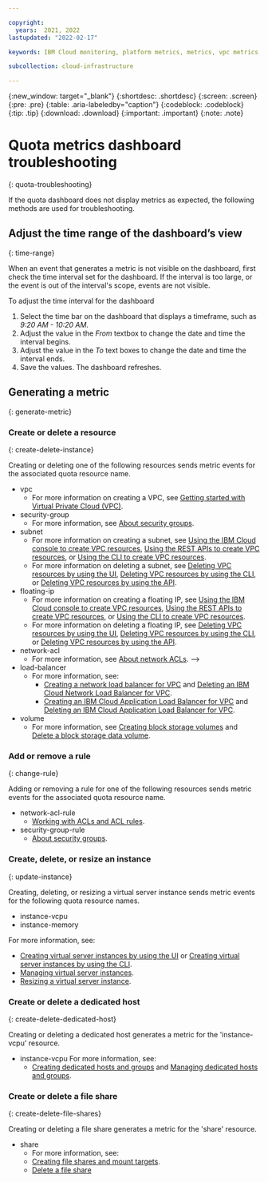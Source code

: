 ```yaml
---

copyright:
  years:  2021, 2022
lastupdated: "2022-02-17"

keywords: IBM Cloud monitoring, platform metrics, metrics, vpc metrics, vpc monitoring metrics, quota

subcollection: cloud-infrastructure

---
```


{:new_window: target="_blank"}
{:shortdesc: .shortdesc}
{:screen: .screen}
{:pre: .pre}
{:table: .aria-labeledby="caption"}
{:codeblock: .codeblock}
{:tip: .tip}
{:download: .download}
{:important: .important}
{:note: .note}

# Quota metrics dashboard troubleshooting
{: quota-troubleshooting}

If the quota dashboard does not display metrics as expected, the following methods are used for troubleshooting. 

## Adjust the time range of the dashboard’s view
{: time-range}

When an event that generates a metric is not visible on the dashboard, first check the time interval set for the dashboard. If the interval is too large, or the event is out of the interval's scope, events are not visible.

To adjust the time interval for the dashboard

1. Select the time bar on the dashboard that displays a timeframe, such as *9:20 AM - 10:20 AM*.
2. Adjust the value in the *From* textbox to change the date and time the interval begins.
3. Adjust the value in the *To* text boxes to change the date and time the interval ends.
4. Save the values. The dashboard refreshes.

## Generating a metric
{: generate-metric}


### Create or delete a resource
{: create-delete-instance}

Creating or deleting one of the following resources sends metric events for the associated quota resource name.

- vpc
   - For more information on creating a VPC, see [Getting started with Virtual Private Cloud (VPC)](/docs/vpc?topic=vpc-getting-started&interface=ui#create-and-configure-vpc).
- security-group
   - For more information, see [About security groups](/docs/vpc?topic=vpc-using-security-groups&interface=ui).
- subnet
   - For more information on creating a subnet, see [Using the IBM Cloud console to create VPC resources](/docs/vpc?topic=vpc-creating-a-vpc-using-the-ibm-cloud-console), [Using the REST APIs to create VPC resources](/docs/vpc?topic=vpc-creating-a-vpc-using-the-rest-apis), or [Using the CLI to create VPC resources](/docs/vpc?topic=vpc-creating-a-vpc-using-cli#create-a-subnet-cli).
   - For more information on deleting a subnet, see [Deleting VPC resources by using the UI](/docs/vpc?topic=vpc-deleting-using-console), [Deleting VPC resources by using the CLI](/docs/vpc?topic=vpc-deleting-using-cli), or [Deleting VPC resources by using the API](/docs/vpc?topic=vpc-deleting-using-api).
- floating-ip
   - For more information on creating a floating IP, see [Using the IBM Cloud console to create VPC resources](/docs/vpc?topic=vpc-creating-a-vpc-using-the-ibm-cloud-console), [Using the REST APIs to create VPC resources](/docs/vpc?topic=vpc-creating-a-vpc-using-the-rest-apis), or [Using the CLI to create VPC resources](/docs/vpc?topic=vpc-creating-a-vpc-using-cli#create-a-subnet-cli).
   - For more information on deleting a floating IP, see [Deleting VPC resources by using the UI](/docs/vpc?topic=vpc-deleting-using-console), [Deleting VPC resources by using the CLI](/docs/vpc?topic=vpc-deleting-using-cli), or [Deleting VPC resources by using the API](/docs/vpc?topic=vpc-deleting-using-api).
- network-acl
   - For more information, see [About network ACLs](/docs/vpc?topic=vpc-using-acls). -->
- load-balancer
   - For more information, see:
      - [Creating a network load balancer for VPC](/docs/vpc?topic=vpc-nlb-ui-creating-network-load-balancer&interface=ui) and [Deleting an IBM Cloud Network Load Balancer for VPC](/docs/vpc?topic=vpc-nlb-deleting&interface=ui).
      - [Creating an IBM Cloud Application Load Balancer for VPC](/docs/vpc?topic=vpc-load-balancer&interface=ui) and [Deleting an IBM Cloud Application Load Balancer for VPC](/docs/vpc?topic=vpc-alb-deleting&interface=ui).
- volume
   - For more information, see [Creating block storage volumes](/docs/vpc?topic=vpc-creating-block-storage) and [Delete a block storage data volume](/docs/vpc?topic=vpc-managing-block-storage&interface=ui#delete).

### Add or remove a rule
{: change-rule}

Adding or removing a rule for one of the following resources sends metric events for the associated quota resource name.

- network-acl-rule
   - [Working with ACLs and ACL rules](/docs/vpc?topic=vpc-using-acls#working-with-acls-and-acl-rules).
- security-group-rule
   - [About security groups](/docs/vpc?topic=vpc-using-security-groups&interface=ui).

### Create, delete, or resize an instance
{: update-instance}

Creating, deleting, or resizing a virtual server instance sends metric events for the following quota resource names.

- instance-vcpu
- instance-memory

For more information, see:
   - [Creating virtual server instances by using the UI](/docs/vpc?topic=vpc-creating-virtual-servers) or [Creating virtual server instances by using the CLI](/docs/vpc?topic=vpc-creating-virtual-servers-cli).
   - [Managing virtual server instances](/docs/vpc?topic=vpc-managing-virtual-server-instances&interface=ui).
   - [Resizing a virtual server instance](/docs/vpc?topic=vpc-resizing-an-instance&interface=ui).

### Create or delete a dedicated host
{: create-delete-dedicated-host}

Creating or deleting a dedicated host generates a metric for the 'instance-vcpu' resource.

- instance-vcpu
   For more information, see:
   - [Creating dedicated hosts and groups](/docs/vpc?topic=vpc-creating-dedicated-hosts-instances&interface=ui) and [Managing dedicated hosts and groups](/docs/vpc?topic=vpc-manage-dedicated-hosts-groups&interface=ui).
   
### Create or delete a file share
{: create-delete-file-shares}

Creating or deleting a file share generates a metric for the 'share' resource.

- share
  - For more information, see:
   - [Creating file shares and mount targets](/docs/vpc?topic=vpc-file-storage-create&interface=ui).
   - [Delete a file share](/docs/vpc?topic=vpc-file-storage-managing&interface=ui#delete-file-share-ui)
